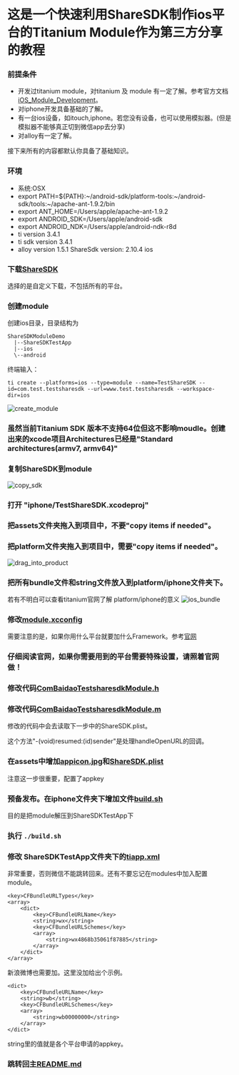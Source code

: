 这是一个快速利用ShareSDK制作ios平台的Titanium Module作为第三方分享的教程
================================================================

### 前提条件
- 开发过titanium module，对titanium 及 module 有一定了解。参考官方文档[iOS_Module_Development](http://docs.appcelerator.com/titanium/3.0/#!/guide/iOS_Module_Development_Guide)。
- 对iphone开发具备基础的了解。
- 有一台ios设备，如itouch,iphone。若您没有设备，也可以使用模拟器。(但是模拟器不能够真正切到微信app去分享)
- 对alloy有一定了解。

接下来所有的内容都默认你具备了基础知识。

### 环境
- 系统:OSX
- export PATH=${PATH}:~/android-sdk/platform-tools:~/android-sdk/tools:~/apache-ant-1.9.2/bin
- export ANT_HOME=/Users/apple/apache-ant-1.9.2
- export ANDROID_SDK=/Users/apple/android-sdk
- export ANDROID_NDK=/Users/apple/android-ndk-r8d
- ti version 3.4.1
- ti sdk version 3.4.1
- alloy version 1.5.1
ShareSdk version: 2.10.4 ios

### 下载[ShareSDK](http://sharesdk.mob.com/Download)
选择的是自定义下载，不包括所有的平台。

### 创建module
创建ios目录，目录结构为
```
ShareSDKModuleDemo
  |--ShareSDKTestApp
  |--ios
  \--android
```
终端输入：
```
ti create --platforms=ios --type=module --name=TestShareSDK --id=com.test.testsharesdk --url=www.test.testsharesdk --workspace-dir=ios
```
![create_module](https://cloud.githubusercontent.com/assets/2350193/5605111/24a34b44-9424-11e4-8863-ae35eb13cb97.png)

### 虽然当前Titanium SDK 版本不支持64位但这不影响moudle。创建出来的xcode项目Architectures已经是"Standard architectures(armv7, armv64)"

### 复制ShareSDK到module
![copy_sdk](https://cloud.githubusercontent.com/assets/2350193/5605230/97d9cbf0-942a-11e4-99bf-653a110a1e05.png)


### 打开 "iphone/TestShareSDK.xcodeproj"

### 把assets文件夹拖入到项目中，不要"copy items if needed"。

### 把platform文件夹拖入到项目中，需要"copy items if needed"。
![drag_into_product](https://cloud.githubusercontent.com/assets/2350193/5605268/de3062ec-942c-11e4-89ee-d20b7500e2a8.png)

### 把所有bundle文件和string文件放入到platform/iphone文件夹下。
若有不明白可以查看titanium官网了解 platform/iphone的意义
![ios_bundle](https://cloud.githubusercontent.com/assets/2350193/5606431/91c49124-946a-11e4-80ea-659204d9fcbc.png)

### 修改[module.xcconfig](https://github.com/mdsb100/titanium-good-practices/blob/master/ShareSDKModuleDemo/ios/TestShareSDK/iphone/module.xcconfig)
需要注意的是，如果你用什么平台就要加什么Framework。参考[官网](http://wiki.mob.com/%E5%BF%AB%E9%80%9F%E9%9B%86%E6%88%90%E6%8C%87%E5%8D%97/)

### 仔细阅读官网，如果你需要用到的平台需要特殊设置，请照着官网做！

### 修改代码[ComBaidaoTestsharesdkModule.h](https://github.com/mdsb100/titanium-good-practices/blob/master/ShareSDKModuleDemo/ios/TestShareSDK/iphone/Classes/ComTestTestsharesdkModule.h)

### 修改代码[ComBaidaoTestsharesdkModule.m](https://github.com/mdsb100/titanium-good-practices/blob/master/ShareSDKModuleDemo/ios/TestShareSDK/iphone/Classes/ComTestTestsharesdkModule.m)
修改的代码中会去读取下一步中的ShareSDK.plist。

这个方法"-(void)resumed:(id)sender"是处理handleOpenURL的回调。

### 在assets中增加[appicon.jpg](https://github.com/mdsb100/titanium-good-practices/tree/master/ShareSDKModuleDemo/ios/TestShareSDK/assets/appicon.jpg)和[ShareSDK.plist](https://github.com/mdsb100/titanium-good-practices/tree/master/ShareSDKModuleDemo/ios/TestShareSDK/assets/ShareSDK.plist)
注意这一步很重要，配置了appkey

### 预备发布。在iphone文件夹下增加文件[build.sh](https://github.com/mdsb100/titanium-good-practices/blob/master/ShareSDKModuleDemo/ios/TestShareSDK/iphone/build.sh)
目的是把module解压到ShareSDKTestApp下

### 执行 `./build.sh`

### 修改 ShareSDKTestApp文件夹下的[tiapp.xml](https://github.com/mdsb100/titanium-good-practices/blob/master/ShareSDKModuleDemo/ShareSDKTestApp/tiapp.xml)
非常重要，否则微信不能跳转回来。还有不要忘记在modules中加入配置module。
```
<key>CFBundleURLTypes</key>
<array>
    <dict>
        <key>CFBundleURLName</key>
        <string>wx</string>
        <key>CFBundleURLSchemes</key>
        <array>
            <string>wx4868b35061f87885</string>
        </array>
    </dict>
</array>
```
新浪微博也需要加。这里没加给出个示例。
```
<dict>
    <key>CFBundleURLName</key>
    <string>wb</string>
    <key>CFBundleURLSchemes</key>
    <array>
        <string>wb00000000</string>
    </array>
</dict>
```
string里的值就是各个平台申请的appkey。

### 跳转回主[README.md](https://github.com/mdsb100/titanium-good-practices/tree/master/ShareSDKModuleDemo)